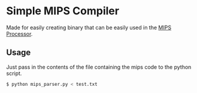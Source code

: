 # Simple MIPS Compiler
Made for easily creating binary that can be easily used in the [MIPS Processor](https://github.com/PiJoules/MIPS-processor).

## Usage
Just pass in the contents of the file containing the mips code to the python script.

```sh
$ python mips_parser.py < test.txt
```